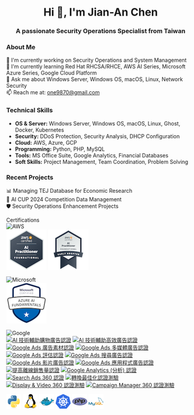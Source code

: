 <h1 align="center">Hi 👋, I'm Jian-An Chen</h1>
<h3 align="center">A passionate Security Operations Specialist from Taiwan</h3>

### About Me
🔭 I'm currently working on Security Operations and System Management</br>
🌱 I'm currently learning Red Hat RHCSA/RHCE, AWS AI Series, Microsoft Azure Series, Google Cloud Platform</br>
💬 Ask me about Windows Server, Windows OS, macOS, Linux, Network Security</br>
📫 Reach me at: one9870@gmail.com</br>

### Technical Skills
- **OS & Server:** Windows Server, Windows OS, macOS, Linux, Ghost, Docker, Kubernetes
- **Security:** DDoS Protection, Security Analysis, DHCP Configuration
- **Cloud:** AWS, Azure, GCP
- **Programming:** Python, PHP, MySQL
- **Tools:** MS Office Suite, Google Analytics, Financial Databases
- **Soft Skills:** Project Management, Team Coordination, Problem Solving

### Recent Projects
📊 Managing TEJ Database for Economic Research</br>
🤖 AI CUP 2024 Competition Data Management</br>
🛡️ Security Operations Enhancement Projects</br>

Certifications</br>
![AWS](https://img.shields.io/badge/AWS-Certified-232F3E?style=for-the-badge&logo=amazon-aws)</br>
[![AWS Certification](https://github.com/one9870/one9870/blob/badges/aws-certified-ai-practitioner.png?raw=true)](https://www.credly.com/badges/bb8a9f96-2643-49ad-a7ad-d4319191e1c5/public_url)
[![AWS Certification](https://github.com/one9870/one9870/blob/main/aws-certified-ai-practitioner-early-adopter.png?raw=true)](https://www.credly.com/badges/cdffde06-7a7c-45ca-847a-8cfe03935d64/public_url)

![Microsoft](https://img.shields.io/badge/Microsoft-Certified-00A4EF?style=for-the-badge&logo=microsoft)</br>
[![Microsoft Azure AI Fundamentals](https://github.com/one9870/one9870/blob/main/microsoft-certified-azure-ai-fundamentals.png?raw=true)](https://www.credly.com/badges/80dcec5c-d2cf-444b-9306-27dab14a7bde/public_url)


<!-- Google 認證 -->
![Google](https://img.shields.io/badge/Google-Certified-4285F4?style=for-the-badge&logo=google)</br>
[![AI 技術輔助購物廣告認證](https://github.com/one9870/one9870/blob/main/google-shopping-ads-cert.png?raw=true)](#)
[![AI 技術輔助高效廣告認證](https://github.com/one9870/one9870/blob/main/google-effective-ads-cert.png?raw=true)](#)
[![Google Ads 廣告素材認證](https://github.com/one9870/one9870/blob/main/google-creative-ads-cert.png?raw=true)](#)
[![Google Ads 多媒體廣告認證](https://github.com/one9870/one9870/blob/main/google-display-ads-cert.png?raw=true)](#)
[![Google Ads 評估認證](https://github.com/one9870/one9870/blob/main/google-measurement-cert.png?raw=true)](#)
[![Google Ads 搜尋廣告認證](https://github.com/one9870/one9870/blob/main/google-search-ads-cert.png?raw=true)](#)
[![Google Ads 影片廣告認證](https://github.com/one9870/one9870/blob/main/google-video-ads-cert.png?raw=true)](#)
[![Google Ads 應用程式廣告認證](https://github.com/one9870/one9870/blob/main/google-app-ads-cert.png?raw=true)](#)
[![提高離線銷售量認證](https://github.com/one9870/one9870/blob/main/google-offline-sales-cert.png?raw=true)](#)
[![Google Analytics (分析) 認證](https://github.com/one9870/one9870/blob/main/google-analytics-cert.png?raw=true)](#)
[![Search Ads 360 認證](https://github.com/one9870/one9870/blob/main/search-ads-360-cert.png?raw=true)](#)
[![轉換最佳化認證測驗](https://github.com/one9870/one9870/blob/main/conversion-optimization-cert.png?raw=true)](#)
[![Display & Video 360 認證測驗](https://github.com/one9870/one9870/blob/main/display-video-360-cert.png?raw=true)](#)
[![Campaign Manager 360 認證測驗](https://github.com/one9870/one9870/blob/main/campaign-manager-360-cert.png?raw=true)](#)

<p align="left">
<img src="https://raw.githubusercontent.com/devicons/devicon/master/icons/python/python-original.svg" alt="python" width="40" height="40"/>
<img src="https://raw.githubusercontent.com/devicons/devicon/master/icons/linux/linux-original.svg" alt="linux" width="40" height="40"/>
<img src="https://raw.githubusercontent.com/devicons/devicon/master/icons/docker/docker-original.svg" alt="docker" width="40" height="40"/>
<img src="https://raw.githubusercontent.com/devicons/devicon/master/icons/kubernetes/kubernetes-plain.svg" alt="kubernetes" width="40" height="40"/>
<img src="https://raw.githubusercontent.com/devicons/devicon/master/icons/php/php-original.svg" alt="php" width="40" height="40"/>
<img src="https://raw.githubusercontent.com/devicons/devicon/master/icons/mysql/mysql-original-wordmark.svg" alt="mysql" width="40" height="40"/>
</p>
